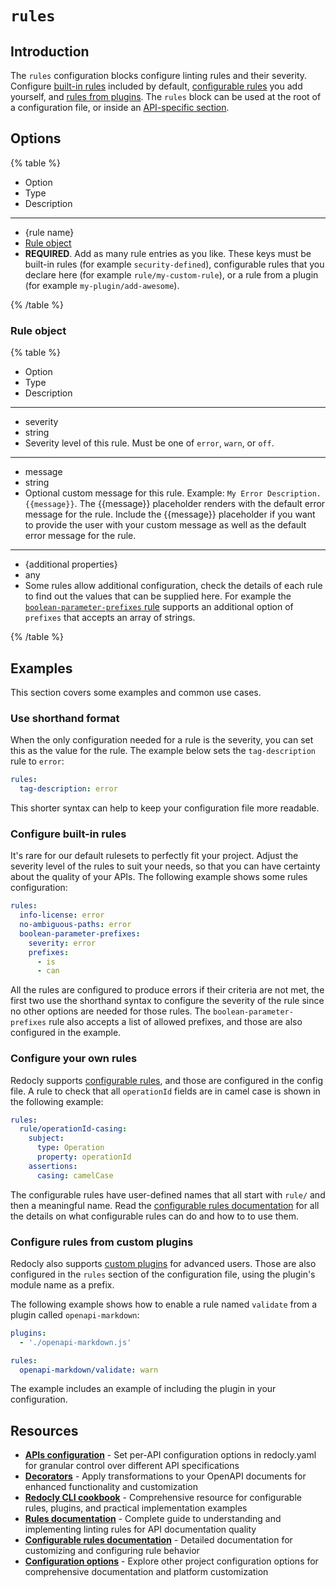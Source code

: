 # `rules`

## Introduction

The `rules` configuration blocks configure linting rules and their severity.
Configure [built-in rules](https://redocly.com/docs/cli/rules/built-in-rules) included by default, [configurable rules](https://redocly.com/docs/cli/rules/configurable-rules) you add yourself, and [rules from plugins](https://redocly.com/docs/cli/configuration/reference/apis).
The `rules` block can be used at the root of a configuration file, or inside an [API-specific section](./apis.md).

## Options

{% table %}

- Option
- Type
- Description

---

- {rule name}
- [Rule object](#rule-object)
- **REQUIRED**.
  Add as many rule entries as you like.
  These keys must be built-in rules (for example `security-defined`), configurable rules that you declare here (for example `rule/my-custom-rule`), or a rule from a plugin (for example `my-plugin/add-awesome`).

{% /table %}

### Rule object

{% table %}

- Option
- Type
- Description

---

- severity
- string
- Severity level of this rule.
  Must be one of `error`, `warn`, or `off`.

---

- message
- string
- Optional custom message for this rule.
  Example: `My Error Description. {{message}}`.
  The {{message}} placeholder renders with the default error message for the rule.
  Include the {{message}} placeholder if you want to provide the user with your custom message as well as the default error message for the rule.

---

- {additional properties}
- any
- Some rules allow additional configuration, check the details of each rule to find out the values that can be supplied here.
  For example the [`boolean-parameter-prefixes` rule](https://redocly.com/docs/cli/rules/oas/boolean-parameter-prefixes) supports an additional option of `prefixes` that accepts an array of strings.

{% /table %}

## Examples

This section covers some examples and common use cases.

### Use shorthand format

When the only configuration needed for a rule is the severity, you can set this as the value for the rule.
The example below sets the `tag-description` rule to `error`:

```yaml
rules:
  tag-description: error
```

This shorter syntax can help to keep your configuration file more readable.

### Configure built-in rules

It's rare for our default rulesets to perfectly fit your project.
Adjust the severity level of the rules to suit your needs, so that you can have certainty about the quality of your APIs.
The following example shows some rules configuration:

```yaml
rules:
  info-license: error
  no-ambiguous-paths: error
  boolean-parameter-prefixes:
    severity: error
    prefixes:
      - is
      - can
```

All the rules are configured to produce errors if their criteria are not met, the first two use the shorthand syntax to configure the severity of the rule since no other options are needed for those rules.
The `boolean-parameter-prefixes` rule also accepts a list of allowed prefixes, and those are also configured in the example.

### Configure your own rules

Redocly supports [configurable rules](https://redocly.com/docs/cli/rules/configurable-rules), and those are configured in the config file.
A rule to check that all `operationId` fields are in camel case is shown in the following example:

```yaml
rules:
  rule/operationId-casing:
    subject:
      type: Operation
      property: operationId
    assertions:
      casing: camelCase

```

The configurable rules have user-defined names that all start with `rule/` and then a meaningful name.
Read the [configurable rules documentation](https://redocly.com/docs/cli/rules/configurable-rules) for all the details on what configurable rules can do and how to to use them.

### Configure rules from custom plugins

Redocly also supports [custom plugins](https://redocly.com/docs/cli/custom-plugins/custom-rules) for advanced users.
Those are also configured in the `rules` section of the configuration file, using the plugin's module name as a prefix.

The following example shows how to enable a rule named `validate` from a plugin called `openapi-markdown`:

```yaml
plugins:
  - './openapi-markdown.js'

rules:
  openapi-markdown/validate: warn
```

The example includes an example of including the plugin in your configuration.

## Resources

- **[APIs configuration](./apis.md)** - Set per-API configuration options in redocly.yaml for granular control over different API specifications
- **[Decorators](./openapi/decorators.md)** - Apply transformations to your OpenAPI documents for enhanced functionality and customization
- **[Redocly CLI cookbook](https://github.com/Redocly/redocly-cli-cookbook)** - Comprehensive resource for configurable rules, plugins, and practical implementation examples
- **[Rules documentation](https://redocly.com/docs/cli/rules)** - Complete guide to understanding and implementing linting rules for API documentation quality
- **[Configurable rules documentation](https://redocly.com/docs/cli/rules/configurable-rules)** - Detailed documentation for customizing and configuring rule behavior
- **[Configuration options](./index.md)** - Explore other project configuration options for comprehensive documentation and platform customization
